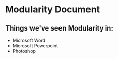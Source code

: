 # Modularity Document

## Things we've seen Modularity in:
* Microsoft Word
* Microsoft Powerpoint 
* Photoshop
